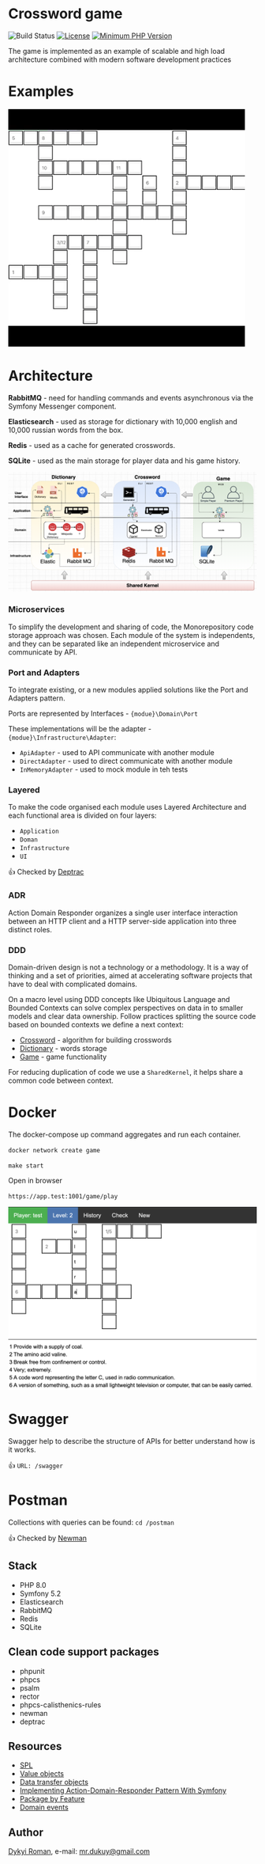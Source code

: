 Crossword game
=======
![Build Status](https://travis-ci.org/dykyi-roman/crossword.svg?branch=master)
[![License](https://img.shields.io/badge/license-MIT-brightgreen.svg?style=flat-square)](https://github.com/dykyi-roman/crossword/blob/master/LICENSE)
[![Minimum PHP Version](https://img.shields.io/badge/php-%3E%3D%207.3-8892BF.svg?style=flat-square)](https://php.net/)

The game is implemented as an example of scalable and high load architecture combined with modern software development practices

# Examples

![image](docs/example.gif)

# Architecture

**RabbitMQ** - need for handling commands and events asynchronous via the Symfony Messenger component.

**Elasticsearch** - used as storage for dictionary with 10,000 english and 10,000 russian words from the box.

**Redis** - used as a cache for generated crosswords.

**SQLite** - used as the main storage for player data and his game history.

![image](docs/model.png)

### Microservices

To simplify the development and sharing of code, the Monorepository code storage approach was chosen.
Each module of the system is independents, and they can be separated like an independent microservice and communicate by API.

### Port and Adapters

To integrate existing, or a new modules applied solutions like the Port and Adapters pattern.

Ports are represented by Interfaces - `{modue}\Domain\Port`

These implementations will be the adapter - `{modue}\Infrastructure\Adapter`:
* `ApiAdapter` - used to API communicate with another module
* `DirectAdapter` - used to direct communicate with another module
* `InMemoryAdapter` - used to mock module in teh tests

### Layered

To make the code organised each module uses Layered Architecture and each functional area is divided on four layers:

* `Application`
* `Doman`
* `Infrastructure`
* `UI`

:+1: Checked by [Deptrac](https://github.com/qossmic/deptrac)

### ADR

Action Domain Responder organizes a single user interface interaction between an HTTP client and a HTTP server-side application into three distinct roles.

### DDD

Domain-driven design is not a technology or a methodology.
It is a way of thinking and a set of priorities, aimed at accelerating software projects that have to deal with complicated domains.

On a macro level using DDD concepts like Ubiquitous Language and Bounded Contexts can solve complex perspectives on data in to smaller models and clear data ownership.
Follow practices splitting the source code based on bounded contexts we define a next context:

* [Crossword](docs/Crossword.md) - algorithm for building crosswords
* [Dictionary](docs/Dictionary.md) - words storage 
* [Game](docs/Game.md) - game functionality

For reducing duplication of code we use a `SharedKernel`, it helps share a common code between context.

# Docker

The docker-compose up command aggregates and run each container.

``
docker network create game
``

``
make start
``

Open in browser

``
https://app.test:1001/game/play
``

![image](docs/view.png)

# Swagger

Swagger help to describe the structure of APIs for better understand how is it works.

:+1:  ``URL: /swagger``

# Postman

Сollections with queries can be found: ``cd /postman``

:+1: Checked by [Newman](https://github.com/postmanlabs/newman)

## Stack

* PHP 8.0
* Symfony 5.2
* Elasticsearch
* RabbitMQ
* Redis
* SQLite

## Clean code support packages
* phpunit
* phpcs
* psalm
* rector
* phpcs-calisthenics-rules
* newman
* deptrac

## Resources

* [SPL](https://www.php.net/manual/en/book.spl.php)
* [Value objects](https://herbertograca.com/2020/07/07/value-objects/)
* [Data transfer objects](https://herbertograca.com/2020/06/23/dto-data-transfer-objects/)
* [Implementing Action-Domain-Responder Pattern With Symfony](https://medium.com/swlh/implementing-action-domain-responder-pattern-with-symfony-606539eea3a7)
* [Package by Feature](https://phauer.com/2020/package-by-feature/)
* [Domain events](https://romaricdrigon.github.io/2019/08/09/domain-events)

## Author
[Dykyi Roman](https://www.linkedin.com/in/roman-dykyi-43428543/), e-mail: [mr.dukuy@gmail.com](mailto:mr.dukuy@gmail.com)
